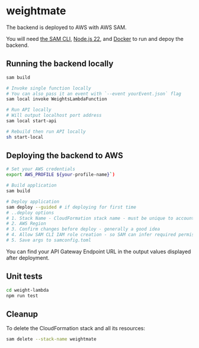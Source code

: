 # weightmate
The backend is deployed to AWS with AWS SAM. 

You will need [the SAM CLI](https://docs.aws.amazon.com/serverless-application-model/latest/developerguide/serverless-sam-cli-install.html), [Node.js 22](https://nodejs.org/en/), and [Docker](https://hub.docker.com/search/?type=edition&offering=community) to run and depoy the backend. 

## Running the backend locally
```bash
sam build

# Invoke single function locally
# You can also pass it an event with `--event yourEvent.json` flag
sam local invoke WeightsLambdaFunction

# Run API locally 
# Will output localhost port address
sam local start-api

# Rebuild then run API locally
sh start-local

```


## Deploying the backend to AWS 
```bash
# Set your AWS credentials
export AWS_PROFILE ${your-profile-name}`)

# Build application
sam build

# Deploy application
sam deploy --guided # if deploying for first time
# ..deploy options
# 1. Stack Name - CloudFormation stack name - must be unique to account + region
# 2. AWS Region
# 3. Confirm changes before deploy - generally a good idea
# 4. Allow SAM CLI IAM role creation - so SAM can infer required permissions from template + code  
# 5. Save args to samconfig.toml
```

You can find your API Gateway Endpoint URL in the output values displayed after deployment.

## Unit tests
```bash
cd weight-lambda
npm run test
```

## Cleanup
To delete the CloudFormation stack and all its resources:

```bash
sam delete --stack-name weightmate
```

